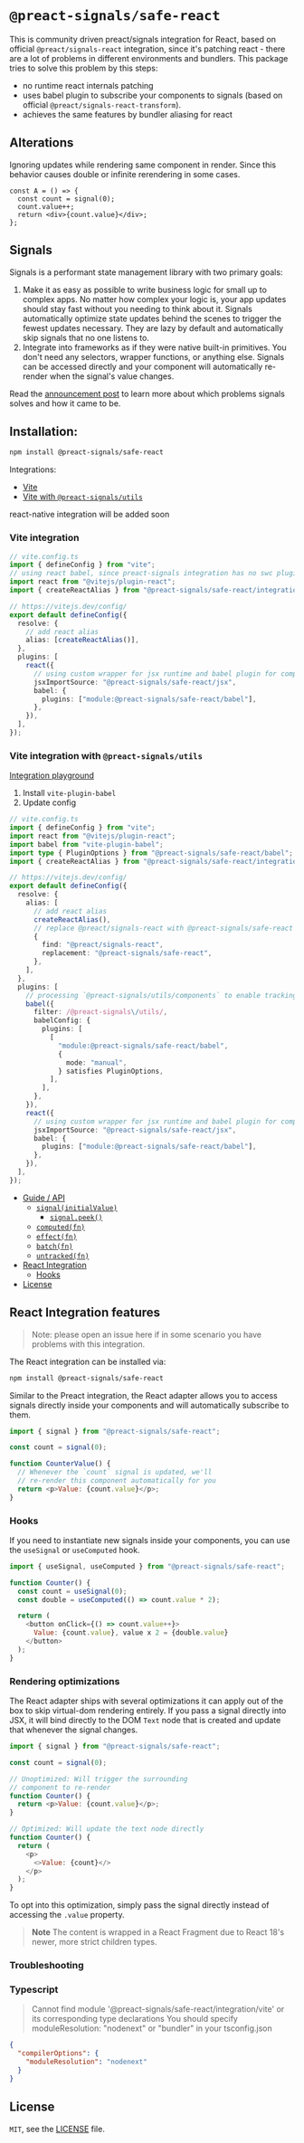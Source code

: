 # `@preact-signals/safe-react`

This is community driven preact/signals integration for React, based on official `@preact/signals-react` integration, since it's patching react - there are a lot of problems in different environments and bundlers. This package tries to solve this problem by this steps:

- no runtime react internals patching
- uses babel plugin to subscribe your components to signals (based on official `@preact/signals-react-transform`).
- achieves the same features by bundler aliasing for react

## Alterations

Ignoring updates while rendering same component in render. Since this behavior causes double or infinite rerendering in some cases.

```tsx
const A = () => {
  const count = signal(0);
  count.value++;
  return <div>{count.value}</div>;
};
```

## Signals

Signals is a performant state management library with two primary goals:

1. Make it as easy as possible to write business logic for small up to complex apps. No matter how complex your logic is, your app updates should stay fast without you needing to think about it. Signals automatically optimize state updates behind the scenes to trigger the fewest updates necessary. They are lazy by default and automatically skip signals that no one listens to.
2. Integrate into frameworks as if they were native built-in primitives. You don't need any selectors, wrapper functions, or anything else. Signals can be accessed directly and your component will automatically re-render when the signal's value changes.

Read the [announcement post](https://preactjs.com/blog/introducing-signals/) to learn more about which problems signals solves and how it came to be.

## Installation:

```sh
npm install @preact-signals/safe-react
```

Integrations:

- [Vite](#vite-integration)
- [Vite with `@preact-signals/utils`](#vite-integration-with-preact-signalsutils)

react-native integration will be added soon

### Vite integration

```ts
// vite.config.ts
import { defineConfig } from "vite";
// using react babel, since preact-signals integration has no swc plugin yet
import react from "@vitejs/plugin-react";
import { createReactAlias } from "@preact-signals/safe-react/integrations/vite";

// https://vitejs.dev/config/
export default defineConfig({
  resolve: {
    // add react alias
    alias: [createReactAlias()],
  },
  plugins: [
    react({
      // using custom wrapper for jsx runtime and babel plugin for components
      jsxImportSource: "@preact-signals/safe-react/jsx",
      babel: {
        plugins: ["module:@preact-signals/safe-react/babel"],
      },
    }),
  ],
});
```

### Vite integration with `@preact-signals/utils`

[Integration playground](https://stackblitz.com/edit/vitejs-vite-mhfwge?file=vite.config.ts)

1. Install `vite-plugin-babel`
2. Update config

```ts
// vite.config.ts
import { defineConfig } from "vite";
import react from "@vitejs/plugin-react";
import babel from "vite-plugin-babel";
import type { PluginOptions } from "@preact-signals/safe-react/babel";
import { createReactAlias } from "@preact-signals/safe-react/integrations/vite";

// https://vitejs.dev/config/
export default defineConfig({
  resolve: {
    alias: [
      // add react alias
      createReactAlias(),
      // replace @preact/signals-react with @preact-signals/safe-react for @preact-signals/utils
      {
        find: "@preact/signals-react",
        replacement: "@preact-signals/safe-react",
      },
    ],
  },
  plugins: [
    // processing `@preact-signals/utils/components` to enable tracking
    babel({
      filter: /@preact-signals\/utils/,
      babelConfig: {
        plugins: [
          [
            "module:@preact-signals/safe-react/babel",
            {
              mode: "manual",
            } satisfies PluginOptions,
          ],
        ],
      },
    }),
    react({
      // using custom wrapper for jsx runtime and babel plugin for components
      jsxImportSource: "@preact-signals/safe-react/jsx",
      babel: {
        plugins: ["module:@preact-signals/safe-react/babel"],
      },
    }),
  ],
});
```

- [Guide / API](https://github.com/preactjs/signals/#guide--api)
  - [`signal(initialValue)`](https://github.com/preactjs/signals/#signalinitialvalue)
    - [`signal.peek()`](https://github.com/preactjs/signals/#signalpeek)
  - [`computed(fn)`](https://github.com/preactjs/signals/#computedfn)
  - [`effect(fn)`](https://github.com/preactjs/signals/#effectfn)
  - [`batch(fn)`](https://github.com/preactjs/signals/#batchfn)
  - [`untracked(fn)`](https://github.com/preactjs/signals/#untrackedfn)
- [React Integration](#react-integration-features)
  - [Hooks](#hooks)
- [License](#license)

## React Integration features

> Note: please open an issue here if in some scenario you have problems with this integration.

The React integration can be installed via:

```sh
npm install @preact-signals/safe-react
```

Similar to the Preact integration, the React adapter allows you to access signals directly inside your components and will automatically subscribe to them.

```js
import { signal } from "@preact-signals/safe-react";

const count = signal(0);

function CounterValue() {
  // Whenever the `count` signal is updated, we'll
  // re-render this component automatically for you
  return <p>Value: {count.value}</p>;
}
```

### Hooks

If you need to instantiate new signals inside your components, you can use the `useSignal` or `useComputed` hook.

```js
import { useSignal, useComputed } from "@preact-signals/safe-react";

function Counter() {
  const count = useSignal(0);
  const double = useComputed(() => count.value * 2);

  return (
    <button onClick={() => count.value++}>
      Value: {count.value}, value x 2 = {double.value}
    </button>
  );
}
```

### Rendering optimizations

The React adapter ships with several optimizations it can apply out of the box to skip virtual-dom rendering entirely. If you pass a signal directly into JSX, it will bind directly to the DOM `Text` node that is created and update that whenever the signal changes.

```js
import { signal } from "@preact-signals/safe-react";

const count = signal(0);

// Unoptimized: Will trigger the surrounding
// component to re-render
function Counter() {
  return <p>Value: {count.value}</p>;
}

// Optimized: Will update the text node directly
function Counter() {
  return (
    <p>
      <>Value: {count}</>
    </p>
  );
}
```

To opt into this optimization, simply pass the signal directly instead of accessing the `.value` property.

> **Note**
> The content is wrapped in a React Fragment due to React 18's newer, more strict children types.

### Troubleshooting

### Typescript

> Cannot find module '@preact-signals/safe-react/integration/vite' or its corresponding type declarations
> You should specify moduleResolution: "nodenext" or "bundler" in your tsconfig.json

```json
{
  "compilerOptions": {
    "moduleResolution": "nodenext"
  }
}
```

## License

`MIT`, see the [LICENSE](../../LICENSE) file.
